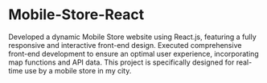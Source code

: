 # Mobile-Store-React

Developed a dynamic Mobile Store website using React.js, featuring a fully responsive and interactive front-end design. Executed comprehensive front-end development to ensure an optimal user experience, incorporating map functions and API data. This project is specifically designed for real-time use by a mobile store in my city.


